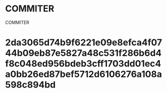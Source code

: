 # COMMITER
COMMITER






# 2da3065d74b9f6221e09e8efca4f0744b09eb87e5827a48c531f286b6d4f8c048ed956bdeb3cff1703dd01ec4a0bb26ed87bef5712d6106276a108a598c894bd
